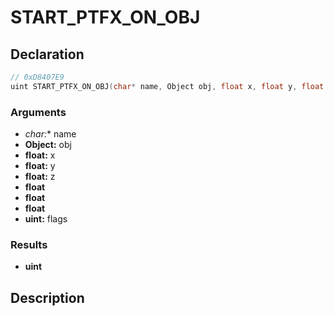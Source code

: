 # START_PTFX_ON_OBJ

## Declaration
```cpp
// 0xD8407E9
uint START_PTFX_ON_OBJ(char* name, Object obj, float x, float y, float z, float, float, float, uint flags);
```

### Arguments
- **char*:** name
- **Object:** obj
- **float:** x
- **float:** y
- **float:** z
- **float**
- **float**
- **float**
- **uint:** flags

### Results
- **uint**

## Description
